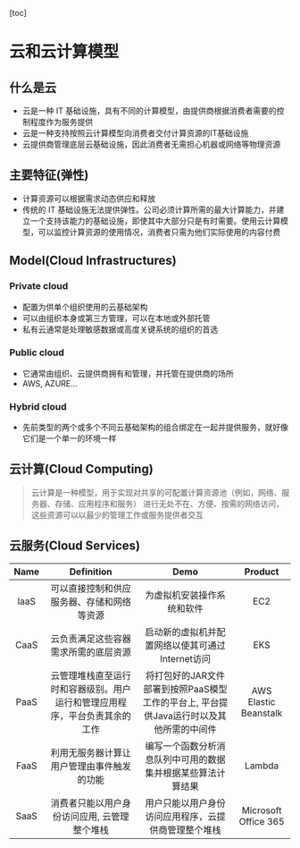 [toc]

# 云和云计算模型

## 什么是云

- 云是一种 IT 基础设施，具有不同的计算模型，由提供商根据消费者需要的控制程度作为服务提供
- 云是一种支持按照云计算模型向消费者交付计算资源的IT基础设施
- 云提供商管理底层云基础设施，因此消费者无需担心机器或网络等物理资源

## 主要特征(弹性)

- 计算资源可以根据需求动态供应和释放
- 传统的 IT 基础设施无法提供弹性。公司必须计算所需的最大计算能力，并建立一个支持该能力的基础设施，即使其中大部分只是有时需要。使用云计算模型，可以监控计算资源的使用情况，消费者只需为他们实际使用的内容付费

## Model(Cloud Infrastructures)

### Private cloud

- 配置为供单个组织使用的云基础架构
- 可以由组织本身或第三方管理，可以在本地或外部托管
- 私有云通常是处理敏感数据或高度关键系统的组织的首选

### Public cloud

- 它通常由组织、云提供商拥有和管理，并托管在提供商的场所
- AWS, AZURE...

### Hybrid cloud

- 先前类型的两个或多个不同云基础架构的组合绑定在一起并提供服务，就好像它们是一个单一的环境一样

## 云计算(Cloud Computing)

> 云计算是一种模型，用于实现对共享的可配置计算资源池（例如，网络、服务器、存储、应用程序和服务）
> 进行无处不在、方便、按需的网络访问，这些资源可以以最少的管理工作或服务提供者交互

## 云服务(Cloud Services)

| Name | Definition | Demo | Product |
| :-: | :-: | :-: | :-: |
| IaaS | 可以直接控制和供应服务器、存储和网络等资源|为虚拟机安装操作系统和软件 | EC2 |
| CaaS | 云负责满足这些容器需求所需的底层资源|启动新的虚拟机并配置网络以使其可通过Internet访问| EKS | 
| PaaS | 云管理堆栈直至运行时和容器级别。用户运行和管理应用程序，平台负责其余的工作|将打包好的JAR文件部署到按照PaaS模型工作的平台上, 平台提供Java运行时以及其他所需的中间件 |AWS Elastic Beanstalk|
| FaaS | 利用无服务器计算让用户管理由事件触发的功能 | 编写一个函数分析消息队列中可用的数据集并根据某些算法计算结果 | Lambda | 
| SaaS | 消费者只能以用户身份访问应用, 云管理整个堆栈 | 用户只能以用户身份访问应用程序，云提供商管理整个堆栈 | Microsoft Office 365 |